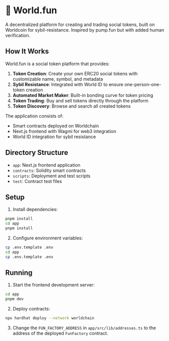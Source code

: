 # 💊 World.fun

A decentralized platform for creating and trading social tokens, built on Worldcoin for sybil-resistance. Inspired by pump.fun but with added human verification.

## How It Works

World.fun is a social token platform that provides:

1. **Token Creation**: Create your own ERC20 social tokens with customizable name, symbol, and metadata
2. **Sybil Resistance**: Integrated with World ID to ensure one-person-one-token creation
3. **Automated Market Maker**: Built-in bonding curve for token pricing
4. **Token Trading**: Buy and sell tokens directly through the platform
5. **Token Discovery**: Browse and search all created tokens

The application consists of:

- Smart contracts deployed on Worldchain
- Next.js frontend with Wagmi for web3 integration
- World ID integration for sybil resistance

## Directory Structure

- `app`: Next.js frontend application
- `contracts`: Solidity smart contracts
- `scripts`: Deployment and test scripts
- `test`: Contract test files

## Setup

1. Install dependencies:

```sh
pnpm install
cd app
pnpm install
```

2. Configure environment variables:

```sh
cp .env.template .env
cd app
cp .env.template .env
```

## Running

1. Start the frontend development server:

```sh
cd app
pnpm dev
```

2. Deploy contracts:

```sh
npx hardhat deploy --network worldchain
```

3. Change the `FUN_FACTORY_ADDRESS` in `app/src/lib/addresses.ts` to the address of the deployed `FunFactory` contract.

